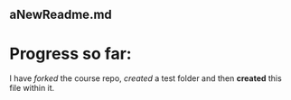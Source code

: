 ## aNewReadme.md ##
# Progress so far: #
I have *forked* the course repo, *created* a test folder and then **created** this file within it. 
